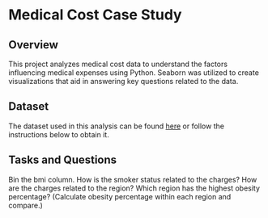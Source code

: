 # Medical Cost Case Study

## Overview
This project analyzes medical cost data to understand the factors influencing medical expenses using Python. Seaborn was utilized to create visualizations that aid in answering key questions related to the data.

## Dataset
The dataset used in this analysis can be found [here](link-to-dataset-source) or follow the instructions below to obtain it.

## Tasks and Questions
  Bin the bmi column.
  How is the smoker status related to the charges?
  How are the charges related to the region?
  Which region has the highest obesity percentage? (Calculate obesity percentage within each region and compare.)
